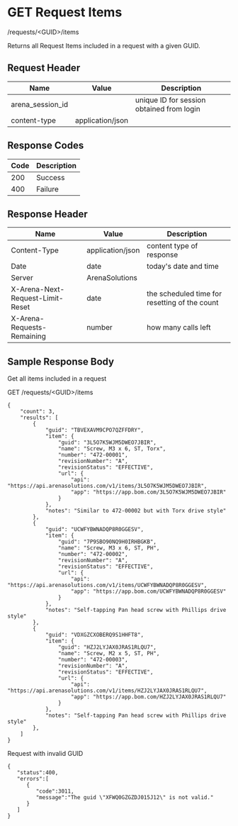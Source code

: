 # GET Request Items


/requests/&lt;GUID&gt;/items

Returns all Request Items  included in a request with a given GUID. 

## Request Header

| Name<br> | Value<br> | Description<br> |
|  --- |  --- |  --- | 
| arena_session_id<br> |   | unique ID for session obtained from login<br> |
| content\-type<br> | application/json<br> |   |

## Response Codes

| Code<br> | Description<br> |
|  --- |  --- | 
| 200<br> | Success<br> |
| 400<br> | Failure<br> |

## Response Header

| Name<br> | Value<br> | Description<br> |
|  --- |  --- |  --- | 
| Content\-Type<br> | application/json<br> | content type of response<br> |
| Date<br> | date<br> | today's date and time<br> |
| Server<br> | ArenaSolutions<br> |   |
| X\-Arena\-Next\-Request\-Limit\-Reset<br> | date<br> | the scheduled time for resetting of the count<br> |
| X\-Arena\-Requests\-Remaining<br> | number<br> | how many calls left<br> |

## Sample Response Body
Get all items included in a request



GET /requests/&lt;GUID&gt;/items

```
{
    "count": 3,
    "results": [
        {
            "guid": "TBVEXAVM9CPO7QZFFDRY",
            "item": {
                "guid": "3L5O7K5WJM5DWEO7JBIR",
                "name": "Screw, M3 x 6, ST, Torx",
                "number": "472-00001",
                "revisionNumber": "A",
                "revisionStatus": "EFFECTIVE",
                "url": {
                    "api": "https://api.arenasolutions.com/v1/items/3L5O7K5WJM5DWEO7JBIR",
                    "app": "https://app.bom.com/3L5O7K5WJM5DWEO7JBIR"
                }
            },
            "notes": "Similar to 472-00002 but with Torx drive style"
        },
        {
            "guid": "UCWFYBWNADQP8R0GGESV",
            "item": {
                "guid": "7P9SBO90NQ9H0IRHBGKB",
                "name": "Screw, M3 x 6, ST, PH",
                "number": "472-00002",
                "revisionNumber": "A",
                "revisionStatus": "EFFECTIVE",
                "url": {
                    "api": "https://api.arenasolutions.com/v1/items/UCWFYBWNADQP8R0GGESV",
                    "app": "https://app.bom.com/UCWFYBWNADQP8R0GGESV"
                }
            },
            "notes": "Self-tapping Pan head screw with Phillips drive style"
        },
        {
            "guid": "VDXGZCXOBERQ9S1HHFT8",
            "item": {
                "guid": "HZJ2LYJAX0JRAS1RLQU7",
                "name": "Screw, M2 x 5, ST, PH",
                "number": "472-00003",
                "revisionNumber": "A",
                "revisionStatus": "EFFECTIVE",
                "url": {
                    "api": "https://api.arenasolutions.com/v1/items/HZJ2LYJAX0JRAS1RLQU7",
                    "app": "https://app.bom.com/HZJ2LYJAX0JRAS1RLQU7"
                }
            },
            "notes": "Self-tapping Pan head screw with Phillips drive style"
        },   
    ]
}
```
Request with invalid GUID

```
{  
   "status":400,
   "errors":[  
      {  
         "code":3011,
         "message":"The guid \"XFWQ0GZGZDJ015J12\" is not valid."
      }
   ]
}
```
